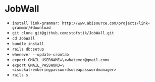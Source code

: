 # JobWall

- ```install link-grammar: http://www.abisource.com/projects/link-grammar/#download```
- ```git clone git@github.com:stofstik/JobWall.git```
- ```cd JobWall```
- ```bundle install```
- ```rails db:setup```  
- ```whenever --update-crontab```
- ```export GMAIL_USERNAME=\<whatever@gmail.com>```
- ```export GMAIL_PASSWORD=\<isuckatremberingpasswordsuseapasswordmanager>```
- ```rails s```
